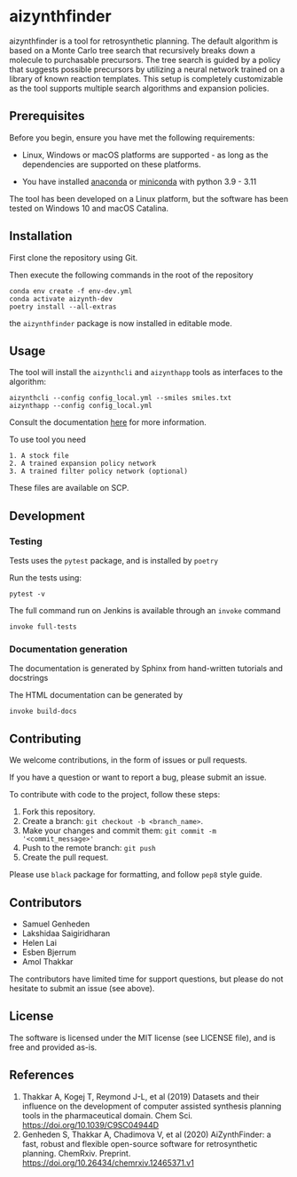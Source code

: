 # aizynthfinder

aizynthfinder is a tool for retrosynthetic planning. The default algorithm is based on a Monte Carlo tree search that recursively breaks down a molecule to purchasable precursors. The tree search is guided by a policy that suggests possible precursors by utilizing a neural network trained on a library of known reaction templates. This setup is completely customizable as the tool
supports multiple search algorithms and expansion policies.

## Prerequisites

Before you begin, ensure you have met the following requirements:

* Linux, Windows or macOS platforms are supported - as long as the dependencies are supported on these platforms.

* You have installed [anaconda](https://www.anaconda.com/) or [miniconda](https://docs.conda.io/en/latest/miniconda.html) with python 3.9 - 3.11

The tool has been developed on a Linux platform, but the software has been tested on Windows 10 and macOS Catalina.

## Installation

First clone the repository using Git.

Then execute the following commands in the root of the repository 

    conda env create -f env-dev.yml
    conda activate aizynth-dev
    poetry install --all-extras
    
the `aizynthfinder` package is now installed in editable mode.


## Usage

The tool will install the `aizynthcli` and `aizynthapp` tools
as interfaces to the algorithm:

    aizynthcli --config config_local.yml --smiles smiles.txt
    aizynthapp --config config_local.yml


Consult the documentation [here](https://pages.scp.astrazeneca.net/mai/aizynthfinder/doc/)
for more information.

To use tool you need

    1. A stock file
    2. A trained expansion policy network
    3. A trained filter policy network (optional)
    
These files are available on SCP.

## Development

### Testing

Tests uses the ``pytest`` package, and is installed by `poetry`

Run the tests using:

    pytest -v

The full command run on Jenkins is available through an `invoke` command

    invoke full-tests
    
 ### Documentation generation

The documentation is generated by Sphinx from hand-written tutorials and docstrings

The HTML documentation can be generated by

    invoke build-docs

## Contributing

We welcome contributions, in the form of issues or pull requests.

If you have a question or want to report a bug, please submit an issue.


To contribute with code to the project, follow these steps:

1. Fork this repository.
2. Create a branch: `git checkout -b <branch_name>`.
3. Make your changes and commit them: `git commit -m '<commit_message>'`
4. Push to the remote branch: `git push`
5. Create the pull request.

Please use ``black`` package for formatting, and follow ``pep8`` style guide.


## Contributors

* Samuel Genheden
* Lakshidaa Saigiridharan
* Helen Lai
* Esben Bjerrum
* Amol Thakkar

The contributors have limited time for support questions, but please do not hesitate to submit an issue (see above).

## License

The software is licensed under the MIT license (see LICENSE file), and is free and provided as-is.

## References

1. Thakkar A, Kogej T, Reymond J-L, et al (2019) Datasets and their influence on the development of computer assisted synthesis planning tools in the pharmaceutical domain. Chem Sci. https://doi.org/10.1039/C9SC04944D
2. Genheden S, Thakkar A, Chadimova V, et al (2020) AiZynthFinder: a fast, robust and flexible open-source software for retrosynthetic planning. ChemRxiv. Preprint. https://doi.org/10.26434/chemrxiv.12465371.v1